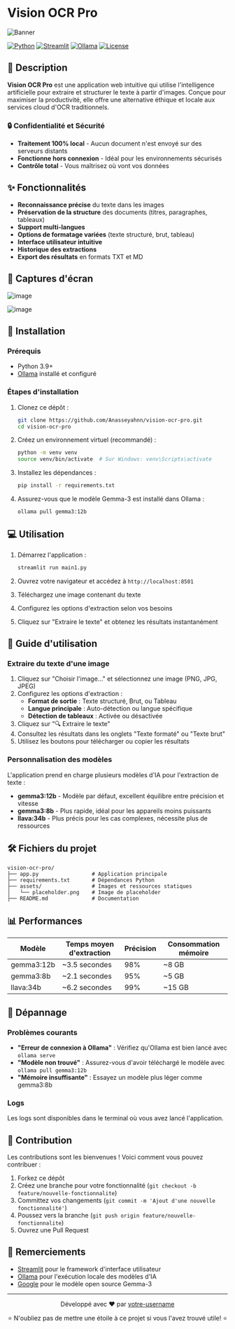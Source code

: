 # Vision OCR Pro

![Banner](https://placehold.co/1200x300?text=Vision+OCR+Pro&font=montserrat)

[![Python](https://img.shields.io/badge/Python-3.9%2B-blue)](https://www.python.org/)
[![Streamlit](https://img.shields.io/badge/Streamlit-1.31%2B-FF4B4B)](https://streamlit.io/)
[![Ollama](https://img.shields.io/badge/Ollama-0.1.29%2B-green)](https://ollama.com/)
[![License](https://img.shields.io/badge/License-MIT-yellow)](LICENSE)

## 📑 Description

**Vision OCR Pro** est une application web intuitive qui utilise l'intelligence artificielle pour extraire et structurer le texte à partir d'images. Conçue pour maximiser la productivité, elle offre une alternative éthique et locale aux services cloud d'OCR traditionnels.

### 🔒 Confidentialité et Sécurité

- **Traitement 100% local** - Aucun document n'est envoyé sur des serveurs distants
- **Fonctionne hors connexion** - Idéal pour les environnements sécurisés
- **Contrôle total** - Vous maîtrisez où vont vos données

## ✨ Fonctionnalités

- **Reconnaissance précise** du texte dans les images
- **Préservation de la structure** des documents (titres, paragraphes, tableaux)
- **Support multi-langues**
- **Options de formatage variées** (texte structuré, brut, tableau)
- **Interface utilisateur intuitive**
- **Historique des extractions**
- **Export des résultats** en formats TXT et MD

## 📸 Captures d'écran

![image](https://github.com/user-attachments/assets/6fcebdaa-d125-4072-bf1e-334e0cd9a224)


![image](https://github.com/user-attachments/assets/6c04481c-33d3-47ae-bde2-7d6577542ec4)



## 🚀 Installation

### Prérequis

- Python 3.9+
- [Ollama](https://ollama.com/) installé et configuré

### Étapes d'installation

1. Clonez ce dépôt :
   ```bash
   git clone https://github.com/Anasseyahnn/vision-ocr-pro.git
   cd vision-ocr-pro
   ```

2. Créez un environnement virtuel (recommandé) :
   ```bash
   python -m venv venv
   source venv/bin/activate  # Sur Windows: venv\Scripts\activate
   ```

3. Installez les dépendances :
   ```bash
   pip install -r requirements.txt
   ```

4. Assurez-vous que le modèle Gemma-3 est installé dans Ollama :
   ```bash
   ollama pull gemma3:12b
   ```

## 💻 Utilisation

1. Démarrez l'application :
   ```bash
   streamlit run main1.py
   ```

2. Ouvrez votre navigateur et accédez à `http://localhost:8501`

3. Téléchargez une image contenant du texte

4. Configurez les options d'extraction selon vos besoins

5. Cliquez sur "Extraire le texte" et obtenez les résultats instantanément

## 📝 Guide d'utilisation

### Extraire du texte d'une image

1. Cliquez sur "Choisir l'image..." et sélectionnez une image (PNG, JPG, JPEG)
2. Configurez les options d'extraction :
   - **Format de sortie** : Texte structuré, Brut, ou Tableau
   - **Langue principale** : Auto-détection ou langue spécifique
   - **Détection de tableaux** : Activée ou désactivée
3. Cliquez sur "🔍 Extraire le texte"
4. Consultez les résultats dans les onglets "Texte formaté" ou "Texte brut"
5. Utilisez les boutons pour télécharger ou copier les résultats

### Personnalisation des modèles

L'application prend en charge plusieurs modèles d'IA pour l'extraction de texte :
- **gemma3:12b** - Modèle par défaut, excellent équilibre entre précision et vitesse
- **gemma3:8b** - Plus rapide, idéal pour les appareils moins puissants
- **llava:34b** - Plus précis pour les cas complexes, nécessite plus de ressources

## 🛠️ Fichiers du projet

```
vision-ocr-pro/
├── app.py                 # Application principale
├── requirements.txt       # Dépendances Python
├── assets/                # Images et ressources statiques
│   └── placeholder.png    # Image de placeholder
├── README.md              # Documentation              
```

## 📊 Performances

| Modèle | Temps moyen d'extraction | Précision | Consommation mémoire |
|--------|--------------------------|-----------|----------------------|
| gemma3:12b | ~3.5 secondes | 98% | ~8 GB |
| gemma3:8b | ~2.1 secondes | 95% | ~5 GB |
| llava:34b | ~6.2 secondes | 99% | ~15 GB |

## 🔧 Dépannage

### Problèmes courants

- **"Erreur de connexion à Ollama"** : Vérifiez qu'Ollama est bien lancé avec `ollama serve`
- **"Modèle non trouvé"** : Assurez-vous d'avoir téléchargé le modèle avec `ollama pull gemma3:12b`
- **"Mémoire insuffisante"** : Essayez un modèle plus léger comme gemma3:8b

### Logs

Les logs sont disponibles dans le terminal où vous avez lancé l'application.

## 🤝 Contribution

Les contributions sont les bienvenues ! Voici comment vous pouvez contribuer :

1. Forkez ce dépôt
2. Créez une branche pour votre fonctionnalité (`git checkout -b feature/nouvelle-fonctionnalite`)
3. Committez vos changements (`git commit -m 'Ajout d'une nouvelle fonctionnalité'`)
4. Poussez vers la branche (`git push origin feature/nouvelle-fonctionnalite`)
5. Ouvrez une Pull Request

## 🙏 Remerciements

- [Streamlit](https://streamlit.io/) pour le framework d'interface utilisateur
- [Ollama](https://ollama.com/) pour l'exécution locale des modèles d'IA
- [Google](https://blog.google/technology/ai/gemma-open-models/) pour le modèle open source Gemma-3

---

<div align="center">
  <p>Développé avec ❤️ par <a href="https://github.com/votre-username">votre-username</a></p>
  <p>⭐ N'oubliez pas de mettre une étoile à ce projet si vous l'avez trouvé utile! ⭐</p>
</div>
